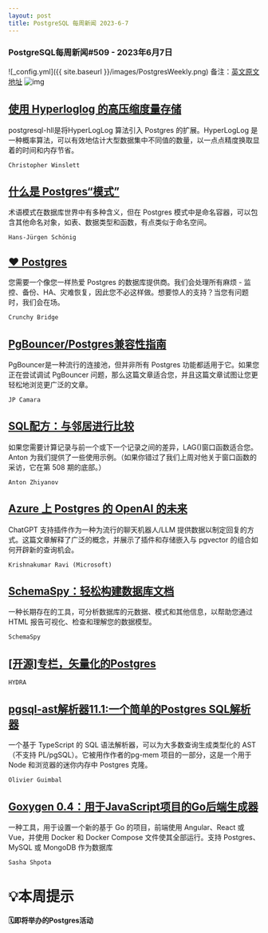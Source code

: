 ```yaml
---
layout: post
title: PostgreSQL 每周新闻 2023-6-7
---
```

### PostgreSQL每周新闻#509 - 2023年6月7日
![_config.yml]({{ site.baseurl }}/images/PostgresWeekly.png)
备注：[英文原文地址](https://postgresweekly.com/issues/509)
![img](https://res.cloudinary.com/cpress/image/upload/c_fill,g_auto,w_430,h_100/e_make_transparent/co_white,e_outline:7/xyflkz7n00elwtgja9ne.png)
## [使用 Hyperloglog 的高压缩度量存储](https://postgresweekly.com/link/140616/web)
postgresql-hll是将HyperLogLog 算法引入 Postgres 的扩展。HyperLogLog 是一种概率算法，可以有效地估计大型数据集中不同值的数量，以一点点精度换取显着的时间和内存节省。


`Christopher Winslett `
## [什么是 Postgres“模式”](https://postgresweekly.com/link/140619/web)
术语模式在数据库世界中有多种含义，但在 Postgres 模式中是命名容器，可以包含其他命名对象，如表、数据类型和函数，有点类似于命名空间。


`Hans-Jürgen Schönig `
## [❤️ Postgres](https://postgresweekly.com/link/140615/web)
您需要一个像您一样热爱 Postgres 的数据库提供商。我们会处理所有麻烦 - 监控、备份、HA、灾难恢复，因此您不必这样做。想要惊人的支持？当您有问题时，我们会在场。


`Crunchy Bridge `
## [PgBouncer/Postgres兼容性指南](https://postgresweekly.com/link/140620/web)
PgBouncer是一种流行的连接池，但并非所有 Postgres 功能都适用于它。如果您正在尝试调试 PgBouncer 问题，那么这篇文章适合您，并且这篇文章试图让您更轻松地浏览更广泛的文章。


`JP Camara `
## [SQL配方：与邻居进行比较](https://postgresweekly.com/link/140628/web)
如果您需要计算记录与前一个或下一个记录之间的差异，LAG()窗口函数适合您。Anton 为我们提供了一些使用示例。（如果你错过了我们上周对他关于窗口函数的采访，它在第 508 期的底部。）


`Anton Zhiyanov `
## [Azure 上 Postgres 的 OpenAI 的未来](https://postgresweekly.com/link/140630/web)
ChatGPT 支持插件作为一种为流行的聊天机器人/LLM 提供数据以制定回复的方式。这篇文章解释了广泛的概念，并展示了插件和存储嵌入与 pgvector 的组合如何开辟新的查询机会。


`Krishnakumar Ravi (Microsoft) `
## [SchemaSpy：轻松构建数据库文档](https://postgresweekly.com/link/140633/web)
一种长期存在的工具，可分析数据库的元数据、模式和其他信息，以帮助您通过 HTML 报告可视化、检查和理解您的数据模型。


`SchemaSpy `
## [[开源]专栏，矢量化的Postgres](https://postgresweekly.com/link/140634/web)


`HYDRA `
## [pgsql-ast解析器11.1:一个简单的Postgres SQL解析器](https://postgresweekly.com/link/140635/web)
一个基于 TypeScript 的 SQL 语法解析器，可以为大多数查询生成类型化的 AST（不支持 PL/pgSQL）。它被用作作者的pg-mem 项目的一部分，这是一个用于 Node 和浏览器的迷你内存中 Postgres 克隆。


`Olivier Guimbal `
## [Goxygen 0.4：用于JavaScript项目的Go后端生成器](https://postgresweekly.com/link/140637/web)
一种工具，用于设置一个新的基于 Go 的项目，前端使用 Angular、React 或 Vue，并使用 Docker 和 Docker Compose 文件使其全部运行。支持 Postgres、MySQL 或 MongoDB 作为数据库


`Sasha Shpota `
# 💡本周提示


**🗓即将举办的Postgres活动**
